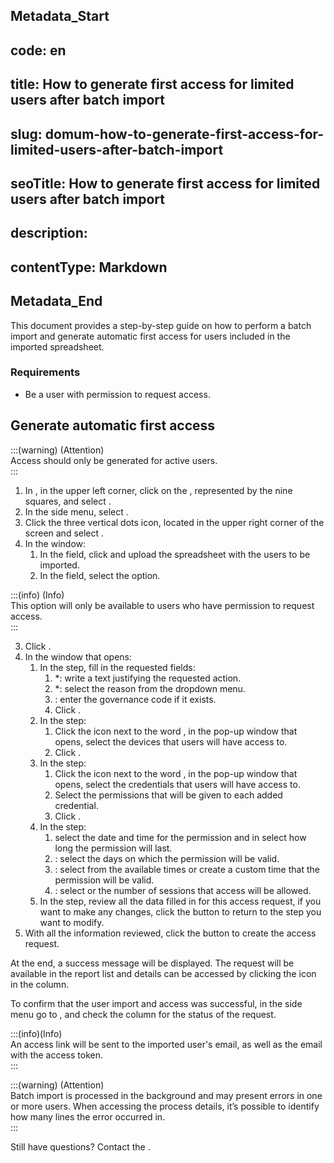 ## Metadata_Start 
## code: en
## title: How to generate first access for limited users after batch import 
## slug: domum-how-to-generate-first-access-for-limited-users-after-batch-import 
## seoTitle: How to generate first access for limited users after batch import 
## description:  
## contentType: Markdown 
## Metadata_End
This document provides a step-by-step guide on how to perform a batch import and generate automatic first access for users included in the imported spreadsheet.

### Requirements

* Be a user with permission to request access.

## Generate automatic first access

:::(warning) (Attention)  
Access should only be generated for active users.  
:::

1. In , in the upper left corner, click on the , represented by the nine squares, and select .  
2. In the side menu, select .  
3. Click the three vertical dots icon, located in the upper right corner of the screen and select .  
4. In the   window:  
   1. In the  field, click  and upload the spreadsheet with the users to be imported.  
   2. In the  field, select the  option.

:::(info) (Info)  
This option will only be available to users who have permission to request access.  
:::

3. Click .  
5. In the  window that opens:  
   1. In the  step, fill in the requested fields:  
      1. \*: write a text justifying the requested action.  
      2. \*: select the reason from the dropdown menu.  
      3. : enter the governance code if it exists.  
      4. Click .  
   2. In the  step:  
      1. Click the  icon next to the word , in the pop-up window that opens, select the devices that users will have access to.  
      2. Click .  
   3. In the  step:  
      1. Click the  icon next to the word , in the pop-up window that opens, select the credentials that users will have access to.  
      2. Select the permissions that will be given to each added credential.  
      3. Click .  
   4. In the  step:  
      1.  select the date and time for the permission  and in  select how long the permission will last.  
      2. : select the days on which the permission will be valid.  
      3. : select from the available times or create a custom time that the permission will be valid.  
      4. : select  or the number of sessions that access will be allowed.  
   5. In the  step, review all the data filled in for this access request, if you want to make any changes, click the  button to return to the step you want to modify.  
6. With all the information reviewed, click the  button to create the access request.

At the end, a success message will be displayed. The request will be available in the report list and details can be accessed by clicking the  icon in the  column.

To confirm that the user import and access was successful, in the side menu go to , and check the  column for the status of the request.

:::(info)(Info)  
An access link will be sent to the imported user's email, as well as the email with the access token.  
:::

:::(warning) (Attention)  
Batch import is processed in the background and may present errors in one or more users. When accessing the process details, it’s possible to identify how many lines the error occurred in.  
:::

Still have questions? Contact the .